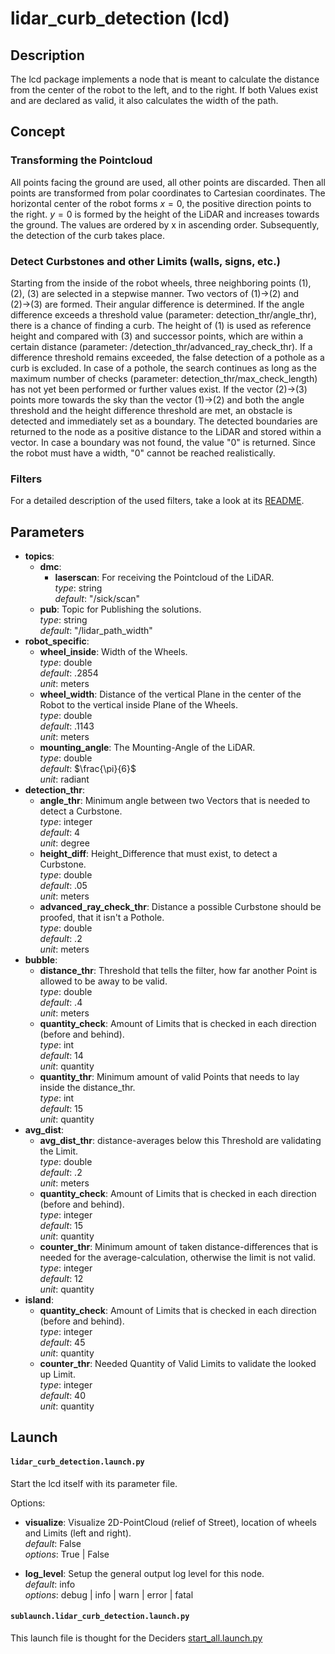 # lidar_curb_detection (lcd)

## Description
The lcd package implements a node that is meant to calculate the distance from the center of the robot to the left, and to the right. If both Values exist and are declared as valid, it also calculates the width of the path.

## Concept
### Transforming the Pointcloud
All points facing the ground are used, all other points are discarded. Then all points are transformed from polar coordinates to Cartesian coordinates. The horizontal center of the robot forms $x = 0$, the positive direction points to the right. $y = 0$ is formed by the height of the LiDAR and increases towards the ground. The values are ordered by x in ascending order. Subsequently, the detection of the curb takes place.

### Detect Curbstones and other Limits (walls, signs, etc.)
Starting from the inside of the robot wheels, three neighboring points (1), (2), (3) are selected in a stepwise manner. Two vectors of (1)&rarr;(2) and (2)&rarr;(3) are formed. Their angular difference is determined. If the angle difference exceeds a threshold value (parameter: detection_thr/angle_thr), there is a chance of finding a curb. The height of (1) is used as reference height and compared with (3) and successor points, which are within a certain distance (parameter: /detection_thr/advanced_ray_check_thr). If a difference threshold remains exceeded, the false detection of a pothole as a curb is excluded. In case of a pothole, the search continues as long as the maximum number of checks (parameter: detection_thr/max_check_length) has not yet been performed or further values exist. If the vector (2)&rarr;(3) points more towards the sky than the vector (1)&rarr;(2) and both the angle threshold and the height difference threshold are met, an obstacle is detected and immediately set as a boundary. The detected boundaries are returned to the node as a positive distance to the LiDAR and stored within a vector. In case a boundary was not found, the value "0" is returned. Since the robot must have a width, "0" cannot be reached realistically.

### Filters
For a detailed description of the used filters, take a look at its [README](../filters/README.md).

## Parameters
- __topics__:
    - __dmc__:
      - __laserscan__: For receiving the Pointcloud of the LiDAR. <br>
            _type_: string <br>
            _default_: "/sick/scan" <br>
    - __pub__:  Topic for Publishing the solutions. <br>
        _type_: string <br>
        _default_: "/lidar_path_width" <br>
- __robot_specific__: <br>
    - __wheel_inside__: Width of the Wheels. <br>
        _type_: double <br>
        _default_: .2854 <br>
        _unit_: meters <br>
    - __wheel_width__: Distance of the vertical Plane in the center of the Robot to the vertical inside Plane of the Wheels. <br>
        _type_: double <br>
        _default_: .1143 <br>
        _unit_: meters <br>
    - __mounting_angle__: The Mounting-Angle of the LiDAR. <br>
        _type_: double <br>
        _default_: $\frac{\pi}{6}$ <br>
        _unit_: radiant <br>
- __detection_thr__: <br>
    - __angle_thr__:  Minimum angle between two Vectors that is needed to detect a Curbstone. <br>
        _type_: integer <br>
        _default_: 4 <br>
        _unit_: degree <br>
    - __height_diff__:  Height_Difference that must exist, to detect a Curbstone. <br>
        _type_: double <br>
        _default_: .05 <br>
        _unit_: meters <br>
    - __advanced_ray_check_thr__: Distance a possible Curbstone should be proofed, that it isn't a Pothole. <br>
        _type_: double <br>
        _default_: .2 <br>
        _unit_: meters <br>
- __bubble__: <br>
    - __distance_thr__: Threshold that tells the filter, how far another Point is allowed to be away to be valid. <br>
        _type_: double <br>
        _default_: .4 <br>
        _unit_: meters <br>
    - __quantity_check__: Amount of Limits that is checked in each direction (before and behind). <br>
        _type_: int <br>
        _default_: 14 <br>
        _unit_: quantity <br>
    - __quantity_thr__: Minimum amount of valid Points that needs to lay inside the distance_thr. <br>
        _type_: int <br>
        _default_: 15 <br>
        _unit_: quantity <br>
- __avg_dist__: <br>
    - __avg_dist_thr__: distance-averages below this Threshold are validating the Limit. <br>
        _type_: double <br>
        _default_: .2 <br>
        _unit_: meters <br>
    - __quantity_check__: Amount of Limits that is checked in each direction (before and behind). <br>
        _type_: integer <br>
        _default_: 15 <br>
        _unit_: quantity <br>
    - __counter_thr__:  Minimum amount of taken distance-differences that is needed for the average-calculation, otherwise the limit is not valid. <br>
        _type_: integer <br>
        _default_: 12 <br>
        _unit_: quantity <br>
- __island__: <br>
    - __quantity_check__: Amount of Limits that is checked in each direction (before and behind). <br>
        _type_: integer <br>
        _default_: 45 <br>
        _unit_: quantity <br>
    - __counter_thr__:  Needed Quantity of Valid Limits to validate the looked up Limit. <br>
        _type_: integer <br>
        _default_: 40 <br>
        _unit_: quantity <br>

## Launch

#### `lidar_curb_detection.launch.py`

Start the lcd itself with its parameter file.

Options:
- __visualize__: Visualize 2D-PointCloud (relief of Street), location of wheels and Limits (left and right). <br>
   _default_: False <br>
   _options_: True | False <br>

 - __log_level__: Setup the general output log level for this node.  
   _default_: info  
   _options_: debug | info | warn | error | fatal

#### `sublaunch.lidar_curb_detection.launch.py`

This launch file is thought for the Deciders [start_all.launch.py](../decider/README.md#start_alllaunchpy)
